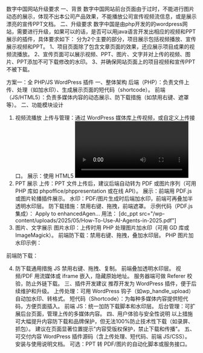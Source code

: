 数字中国网站升级要求
一、背景
数字中国网站前台页面由于过时，不能进行图片动态的展示，体现不出本公司产品效果，不能播放公司宣传视频流信息，或是展示漂亮的宣传PPT文档。
二、升级要求
数字中国是由php开发的的wordpress网站，需要进行升级，如果可以的话，是否可以用java语言开发出相应的视频和PPT展示的插件，具体要求如下：
分为2个主要的部分，项目展示包括视频播放、宣传展示视频和PPT。
1、项目页面除了包含文章页面的效果，还应展示项目成果的视频流播放。
2、宣传页面可以展示视频、PPT、图片、文字并对上传的视频、图片、PPT添加不可下载修改的水印。
3、并确保网站页面上的项目视频和宣传PPT不被下载。



方案一：全 PHP/JS WordPress 插件
一、整体架构
后端（PHP）：负责文件上传、处理（如加水印）、生成展示页面的短代码（shortcode）。
前端（JS/HTML5）：负责多媒体内容的动态展示、防下载措施（如禁用右键、遮罩等）。
二、功能模块设计
1. 视频流播放
上传与管理：通过 WordPress 媒体库上传视频，或自定义上传接口。
展示：使用 HTML5 <video> 标签或 Video.js 插件。
防下载措施：
禁用右键菜单、隐藏下载按钮。
推荐使用 HLS（m3u8）流媒体格式，提升防下载能力（可用第三方服务或插件支持）。
前端可用 JS 添加水印（如半透明 logo 叠加）。
示例代码（shortcode）：
Apply to enhancedAgen...
用法：
[dc_video src="视频地址.mp4"]
2. PPT 展示
上传：PPT 文件上传后，建议后端自动转为 PDF 或图片序列（可用 PHP 库如 phpoffice/phppresentation 或在线 API）。
展示：前端用 PDF.js 或图片轮播插件展示。
水印：PDF/图片生成时后端加水印，前端可再叠加半透明水印层。
防下载措施：禁用右键、拖拽，前端遮罩。
示例代码（PDF.js 集成）：
Apply to enhancedAgen...
用法：
[dc_ppt src="/wp-content/uploads/2025/05/How-To-Use-AI-Agents-in-2025.pdf"]
3. 图片、文字展示
图片水印：上传时用 PHP 处理图片加水印（可用 GD 库或 ImageMagick）。
前端防下载：禁用右键、拖拽，叠加水印层。
PHP 图片加水印示例：

前端防下载：

4. 防下载通用措施
JS 禁用右键、拖拽、复制。
前端叠加透明水印层。
视频/PDF 用流媒体或 iframe 嵌入，隐藏原始地址。
服务器端可做 Referer 校验，防止外链下载。
三、插件开发建议
推荐开发为 WordPress 插件，便于后续维护和升级。
上传处理：可用 WordPress 钩子（如wp_handle_upload）自动加水印、转格式。
短代码（Shortcode）：为每种多媒体内容提供短代码，方便页面插入。
前端 JS：统一加防下载脚本和水印层。
后台管理：可扩展后台页面，管理上传的多媒体内容。
四、用户体验与安全性说明
以上措施可大幅提升内容防下载和品牌保护，但无法100%防止技术性下载（如录屏、抓包）。
建议在页面显著位置提示"内容受版权保护，禁止下载和传播"。
五、可交付内容
WordPress 插件源码（含上传处理、短代码、前端 JS/CSS）。
安装与使用说明文档。
可选：PPT 转 PDF/图片的自动化脚本或服务接口。

